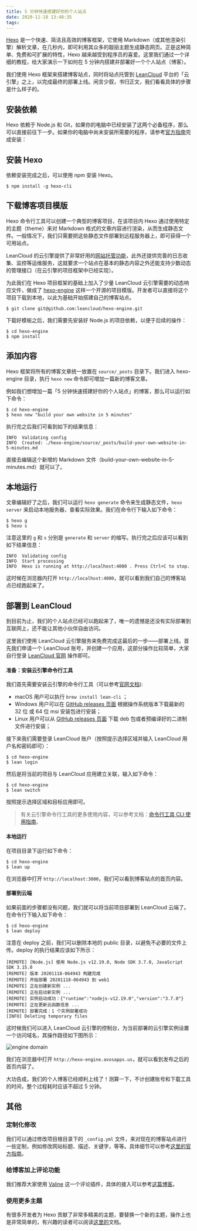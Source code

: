 ```yaml
---
title: 5 分钟快速搭建好你的个人站点
date: 2020-11-18 13:48:35
tags:
---
```


[Hexo](https://hexo.io/) 是一个快速、简洁且高效的博客框架，它使用 Markdown（或其他渲染引擎）解析文章，在几秒内，即可利用其众多的靓丽主题生成静态网页。正是这种简单、免费和可扩展的特性，Hexo 越来越受到程序员的喜爱。这里我们通过一个详细的教程，给大家演示一下如何在 5 分钟内搭建并部署好一个个人站点（博客）。

我们使用 Hexo 框架来搭建博客站点，同时将站点托管到 [LeanCloud](https://leancloud.app) 平台的「云引擎」之上，以完成最终的部署上线。闲言少叙，书归正文，我们看看具体的步骤是什么样子的。

## 安装依赖

Hexo 依赖于 Node.js 和 Git，如果你的电脑中已经安装了这两个必备程序，那么可以直接前往下一步。如果你的电脑中尚未安装所需要的程序，请参考[官方指南](https://hexo.io/zh-cn/docs/#安装前提)完成安装：

## 安装 Hexo

依赖安装完成之后，可以使用 npm 安装 Hexo。
```
$ npm install -g hexo-cli
```

## 下载博客项目模版

Hexo 命令行工具可以创建一个典型的博客项目，在该项目内 Hexo 通过使用特定的主题（theme）来对 Markdown 格式的文章内容进行渲染，从而生成静态文件。一般情况下，我们只需要把这些静态文件部署到远程服务器上，即可获得一个可用站点。

LeanCloud 的云引擎提供了非常好用的[网站托管功能](https://leancloud.cn/docs/leanengine_webhosting_guide-node.html)，此外还提供完善的日志收集、监控等运维服务，这就要求一个站点在基本的静态内容之外还能支持少数动态的管理接口（在云引擎的项目框架中已经实现）。

为此我们在 Hexo 项目框架的基础上加入了少量 LeanCloud 云引擎需要的动态响应文件，做成了 [hexo-engine](https://github.com/leancloud/hexo-engine) 这样一个开源的项目模版。开发者可以直接将这个项目下载到本地，以此为基础开始搭建自己的博客站点。

```
$ git clone git@github.com:leancloud/hexo-engine.git
```

下载好模板之后，我们需要先安装好 Node.js 的项目依赖，以便于后续的操作：

```
$ cd hexo-engine
$ npm install
```

## 添加内容

Hexo 框架将所有的博客文章统一放置在 `source/_posts` 目录下。我们进入 hexo-engine 目录，执行 `hexo new` 命令即可增加一篇新的博客文章。

例如我们想增加一篇「5 分钟快速搭建好你的个人站点」的博客，那么可以运行如下命令：

```
$ cd hexo-engine
$ hexo new "build your own website in 5 minutes"
```

执行完之后我们可看到如下的结果信息：

```
INFO  Validating config
INFO  Created: ./hexo-engine/source/_posts/build-your-own-website-in-5-minutes.md
```

直接去编辑这个新增的 Markdown 文件（build-your-own-website-in-5-minutes.md）就可以了。

## 本地运行

文章编辑好了之后，我们可以运行 `hexo generate` 命令来生成静态文件，`hexo server` 来启动本地服务器，查看实际效果。我们在命令行下输入如下命令：

```
$ hexo g
$ hexo s
```

注意这里的 `g` 和 `s` 分别是 `generate` 和 `server` 的缩写。执行完之后应该可以看到如下结果信息：

```
INFO  Validating config
INFO  Start processing
INFO  Hexo is running at http://localhost:4000 . Press Ctrl+C to stop.
```

这时候在浏览器内打开 `http://localhost:4000`，就可以看到我们自己的博客站点已经跑起来了。

## 部署到 LeanCloud

到目前为止，我们的个人站点已经可以跑起来了，唯一的遗憾是还没有实际部署到互联网上，还不能让其他小伙伴自由访问。

这里我们使用 LeanCloud 云引擎服务来免费完成这最后的一步——部署上线。首先我们申请一个 LeanCloud 账号，并创建一个应用，这部分操作比较简单，大家自行登录 [LeanCloud 官网](https://leancloud.app) 操作即可。

#### 准备：安装云引擎命令行工具

我们首先需要安装云引擎的命令行工具（可以参考[官网文档](https://leancloud.cn/docs/leanengine_cli.html#hash1443149115)):

- macOS 用户可以执行 `brew install lean-cli` ；
- Windows 用户可以在 [GitHub releases 页面](https://releases.leanapp.cn/#/leancloud/lean-cli/releases) 根据操作系统版本下载最新的 32 位 或 64 位 msi 安装包进行安装；
- Linux 用户可以从 [GitHub releases 页面](https://releases.leanapp.cn/#/leancloud/lean-cli/releases) 下载 deb 包或者预编译好的二进制文件进行安装；

接下来我们需要登录 LeanCloud 账户（按照提示选择区域并输入 LeanCloud 用户名和密码即可）：

```
$ cd hexo-engine
$ lean login
```

然后是将当前的项目与 LeanCloud 应用建立关联，输入如下命令：

```
$ cd hexo-engine
$ lean switch
```

按照提示选择区域和目标应用即可。

> 有关云引擎命令行工具的更多使用内容，可以参考文档：[命令行工具 CLI 使用指南](https://leancloud.cn/docs/leanengine_cli.html#hash660873)。

#### 本地运行

在项目目录下运行如下命令：

```
$ cd hexo-engine
$ lean up
```

在浏览器中打开 `http://localhost:3000`，我们可以看到博客站点的首页内容。

#### 部署到云端

如果前面的步骤都没有问题，我们就可以将当前项目部署到 LeanCloud 云端了。在命令行下输入如下命令：
```
$ cd hexo-engine
$ lean deploy
```

注意在 deploy 之前，我们可以删除本地的 public 目录，以避免不必要的文件上传。deploy 的执行结果应该如下所示：

```
[REMOTE] [Node.js] 使用 Node.js v12.19.0, Node SDK 3.7.0, JavaScript SDK 3.15.0
[REMOTE] 版本 20201118-064943 构建完成
[REMOTE] 开始部署 20201118-064943 到 web1
[REMOTE] 正在创建新实例 ...
[REMOTE] 正在启动新实例 ...
[REMOTE] 实例启动成功：{"runtime":"nodejs-v12.19.0","version":"3.7.0"}
[REMOTE] 正在更新云函数信息 ...
[REMOTE] 部署完成：1 个实例部署成功
[INFO] Deleting temporary files
```

这时候我们可以进入 LeanCloud 云引擎的控制台，为当前部署的云引擎实例设置一个访问域名，其操作路径如下图所示：

![engine domain](/css/images/engine_customized_domain.jpg)

我们在浏览器中打开 `http://hexo-engine.avosapps.us`，就可以看到发布之后的首页内容了。

大功告成，我们的个人博客已经顺利上线了！测算一下，不计创建账号和下载工具的时间，整个过程耗时应该不超过 5 分钟。

## 其他

### 定制化修改

我们可以通过修改项目根目录下的 `_config.yml` 文件，来对现在的博客站点进行一些定制，例如修改网站标题、描述、关键字，等等。具体细节可以参考[这里的官方指南](https://hexo.io/zh-cn/docs/configuration)。

### 给博客加上评论功能

我们推荐大家使用 [Valine](https://valine.js.org) 这一个评论插件，具体的接入可以参考[这篇博客](https://qianfanguojin.github.io/2019/07/23/Hexo博客进阶：为Next主题添加Valine评论系统/)。

### 使用更多主题
有很多开发者为 Hexo 贡献了非常多精美的主题，要替换一个新的主题，操作上也是非常简单的，有兴趣的读者可以阅读[这里的](https://hexo.io/zh-cn/docs/themes)文档。
